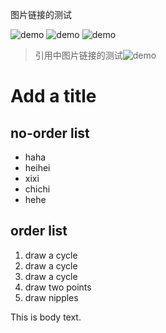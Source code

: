 图片链接的测试

![demo](/img/demo.gif)
![demo](/img/Exec-1.2-2-1.gif)
![demo][id]

> 引用中图片链接的测试![demo](/img/demo.gif)

[id]: /img/Exec-1.2-2(3).gif

# Add a title

## no-order list
* haha
* heihei
* xixi
* chichi
* hehe

## order list
1. draw a cycle
2. draw a cycle
3. draw a cycle
4. draw two points
5. draw nipples

This is body text.

